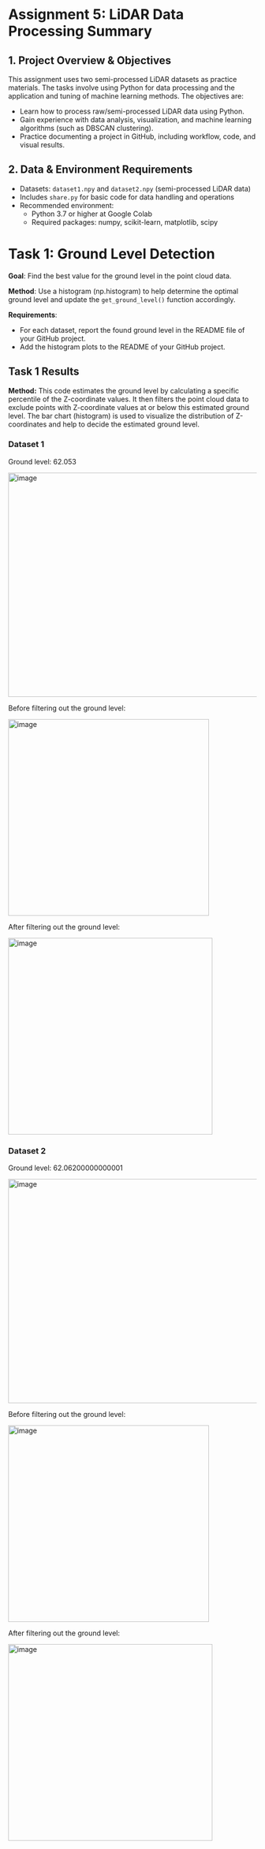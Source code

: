 # Assignment 5: LiDAR Data Processing Summary

## 1. Project Overview & Objectives

This assignment uses two semi-processed LiDAR datasets as practice materials. The tasks involve using Python for data processing and the application and tuning of machine learning methods. The objectives are:
- Learn how to process raw/semi-processed LiDAR data using Python.
- Gain experience with data analysis, visualization, and machine learning algorithms (such as DBSCAN clustering).
- Practice documenting a project in GitHub, including workflow, code, and visual results.

## 2. Data & Environment Requirements

- Datasets: `dataset1.npy` and `dataset2.npy` (semi-processed LiDAR data)
- Includes `share.py` for basic code for data handling and operations
- Recommended environment:
  - Python 3.7 or higher at Google Colab
  - Required packages: numpy, scikit-learn, matplotlib, scipy

# Task 1: Ground Level Detection

**Goal**: Find the best value for the ground level in the point cloud data.

**Method**: Use a histogram (np.histogram) to help determine the optimal ground level and update the `get_ground_level()` function accordingly.

**Requirements**:

*   For each dataset, report the found ground level in the README file of your GitHub project.
*   Add the histogram plots to the README of your GitHub project.

## Task 1 Results

**Method:** This code estimates the ground level by calculating a specific percentile of the Z-coordinate values. It then filters the point cloud data to exclude points with Z-coordinate values at or below this estimated ground level. The bar chart (histogram) is used to visualize the distribution of Z-coordinates and help to decide the estimated ground level.

### Dataset 1

Ground level: 62.053

<img width="580" height="455" alt="image" src="https://github.com/user-attachments/assets/180d461b-529a-4d69-8e52-2268a982214d" />

Before filtering out the ground level:

<img width="407" height="399" alt="image" src="https://github.com/user-attachments/assets/b07bab35-3a04-4558-a78a-1769e767d164" />

After filtering out the ground level:

<img width="414" height="399" alt="image" src="https://github.com/user-attachments/assets/5076ef84-6ed7-427e-ac91-916d69951d39" />


### Dataset 2

Ground level: 62.06200000000001

<img width="580" height="455" alt="image" src="https://github.com/user-attachments/assets/ff76123b-a492-4729-ad5c-fd88c20e7755" />

Before filtering out the ground level:

<img width="407" height="399" alt="image" src="https://github.com/user-attachments/assets/4d259166-ae2b-47f2-93cb-a12a55144b09" />

After filtering out the ground level:

<img width="414" height="399" alt="image" src="https://github.com/user-attachments/assets/5f4e1ce3-0e63-4417-82e0-e865ef2a4dd4" />











